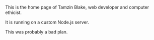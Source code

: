 This is the home page of Tamzin Blake, web developer and computer ethicist.

It is running on a custom Node.js server.

This was probably a bad plan.
